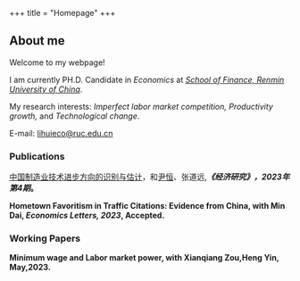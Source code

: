+++
title = "Homepage"
+++

## About me

Welcome to my webpage!

I am currently PH.D. Candidate in <i>Economics</font></i></font> at <i>[School of Finance, Renmin University of China](http://sf.ruc.edu.cn/)</font></i></font>.

My research interests: <i>Imperfect labor market competition, Productivity growth,</font></i></font> and <i>Technological change</font></i></font>. 

E-mail: lihuieco@ruc.edu.cn

### Publications

[中国制造业技术进步方向的识别与估计](https://kns.cnki.net/kcms2/article/abstract?v=qExbs-RUAL24hQfEGnar8Q-XNyrH6ZgG4xOMH82vosvoNfEU5mgCxSIyWypZeRjzJ84mU_QgKrV4q11VUHL4sIrNLH7W_tq9B7iyIfEV79I47IT4UQYDNg==&uniplatform=NZKPT&language=gb)，和[尹恒](http://nads.ruc.edu.cn/jgsz/qzjs/js/c2ff8cbc92764c258df5a044a68b18bd.htm)、张道远,<i><strong>《经济研究》，2023年第4期</font><strong></i></font>。

Hometown Favoritism in Traffic Citations: Evidence from China, with Min Dai, <i><strong>Economics Letters, 2023</font><strong></i></font>, Accepted.

### Working Papers

Minimum wage and Labor market power, with Xianqiang Zou,Heng Yin, May,2023.
